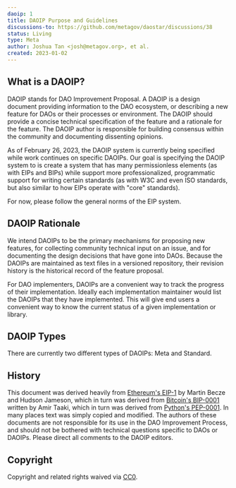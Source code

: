 ```yaml
---
daoip: 1
title: DAOIP Purpose and Guidelines
discussions-to: https://github.com/metagov/daostar/discussions/38
status: Living
type: Meta
author: Joshua Tan <josh@metagov.org>, et al.
created: 2023-01-02
---
```


## What is a DAOIP?

DAOIP stands for DAO Improvement Proposal. A DAOIP is a design document providing information to the DAO ecosystem, or describing a new feature for DAOs or their processes or environment. The DAOIP should provide a concise technical specification of the feature and a rationale for the feature. The DAOIP author is responsible for building consensus within the community and documenting dissenting opinions.

As of February 26, 2023, the DAOIP system is currently being specified while work continues on specific DAOIPs. Our goal is specifying the DAOIP system to is create a system that has many permissionless elements (as with EIPs and BIPs) while support more professionalized, programmatic support for writing certain standards (as with W3C and even ISO standards, but also similar to how EIPs operate with "core" standards).

For now, please follow the general norms of the EIP system.

## DAOIP Rationale

We intend DAOIPs to be the primary mechanisms for proposing new features, for collecting community technical input on an issue, and for documenting the design decisions that have gone into DAOs. Because the DAOIPs are maintained as text files in a versioned repository, their revision history is the historical record of the feature proposal.

For DAO implementers, DAOIPs are a convenient way to track the progress of their implementation. Ideally each implementation maintainer would list the DAOIPs that they have implemented. This will give end users a convenient way to know the current status of a given implementation or library.

## DAOIP Types

There are currently two different types of DAOIPs: Meta and Standard.

## History

This document was derived heavily from [Ethereum's EIP-1](https://github.com/ethereum/EIPs/blob/master/EIPS/eip-1.md) by Martin Becze and Hudson Jameson, which in turn was derived from [Bitcoin's BIP-0001](https://github.com/bitcoin/bips) written by Amir Taaki, which in turn was derived from [Python's PEP-0001](https://peps.python.org/). In many places text was simply copied and modified. The authors of these documents are not responsible for its use in the DAO Improvement Process, and should not be bothered with technical questions specific to DAOs or DAOIPs. Please direct all comments to the DAOIP editors.

## Copyright

Copyright and related rights waived via [CC0](../LICENSE.md).

